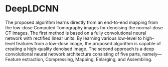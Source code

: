 # DeepLDCNN
The proposed algorithm learns directly from an end-to-end mapping from the low-dose Computed Tomography images for denoising the normal-dose CT images. The first method is based on a fully convolutional neural network with rectified linear units. By learning various low-level to high-level features from a low-dose image, the proposed algorithm is capable of creating a high-quality denoised image. 
The second approach is a deep convolutional neural network architecture consisting of five parts, namely— Feature extraction, Compressing,
Mapping, Enlarging, and Assembling. 
